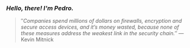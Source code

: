 ### *Hello, there! I'm Pedro.*
> ″*Companies spend millions of dollars on firewalls, encryption and secure access devices, and it’s money wasted, because none of these measures address the weakest link in the security chain.*″
 — Kevin Mitnick
